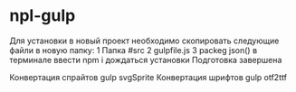 # npl-gulp

Для установки в новый проект необходимо скопировать следующие файли в новую папку:
1 Папка #src
2 gulpfile.js
3 packeg json()
в терминале ввести npm i дождаться установки
Подготовка завершена

Конвертация спрайтов gulp svgSprite
Конвертация шрифтов gulp otf2ttf

